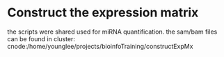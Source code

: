 # Construct the expression matrix

the scripts were shared used for miRNA quantification.
the sam/bam files can be found in cluster:
cnode:/home/younglee/projects/bioinfoTraining/constructExpMx
